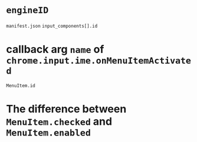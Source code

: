 # `engineID`

`manifest.json` `input_components[].id`

# callback arg `name` of `chrome.input.ime.onMenuItemActivated`

`MenuItem.id`

# The difference between `MenuItem.checked` and `MenuItem.enabled`
